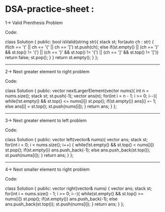 # DSA-practice-sheet :


1-> Valid Prenthesis Problem

Code:

class Solution {
        public:
            bool isValid(string str){
                stack<char> st;
                for(auto ch : str) {
                    if(ch == '(' || ch == '{' || ch == '[')
                        st.push(ch);
                    else
                        if(st.empty() || (ch == ')' && st.top() != '(') || 
                        (ch == '}' && st.top() != '{') || (ch == ']' && st.top() != '['))
                            return false;
                        st.pop();
                    }
                }
                return st.empty();
            }
        };

-----------------------------------------------------------------------------------------------------------------------------------------------------------------------

2-> Next greater element to right problem


Code:

class Solution {
        public:
            vector<int> nextLargerElement(vector<int> nums){
                int n = nums.size();
                stack<int> st;
                st.push(-1);
                vector<int> ans(n);
                for(int i = n - 1; i >= 0; i--){
                    while(!st.empty() && st.top() <= nums[i])
                        st.pop();
                    if(st.empty())
                        ans[i] =- 1;
                    else
                        ans[i] = st.top();
                    st.push(nums[i]);
                }
                return ans;
            }
        };
        
---------------------------------------------------------------------------------------------------------------------------------------------------------------------

3-> Next greater element to left problem


Code:

class Solution {
        public:
            vector<int> left(vector<int>& nums){
                vector<int> ans;
                stack<int> st;
                for(int i = 0; i < nums.size(); i++) {
                    while(!st.empty() && st.top() < nums[i])
                        st.pop();
                    if(st.empty())
                        ans.push_back(-1);
                    else
                        ans.push_back(st.top());
                    st.push(nums[i]);
                }
                return ans;
            }
        };
        
---------------------------------------------------------------------------------------------------------------------------------------------------------------------


4-> Next smaller element to right problem


Code:

class Solution {
        public:
            vector<int> right(vector<int>& nums) {
                vector<int> ans;
                stack<int> st;
                for(int i = nums.size() - 1; i >= 0; i--){
                    while(st.empty() && st.top() >= nums[i])
                        st.pop();
                    if(st.empty())
                        ans.push_back(-1);
                    else
                        ans.push_back(st.top());
                    st.push(nums[i]);
                }
                return ans;
            }
        };
